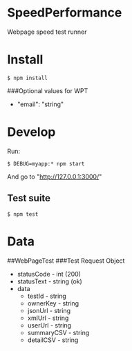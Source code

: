 # SpeedPerformance
Webpage speed test runner

# Install

```$ npm install```

###Optional values for WPT
- "email": "string"

# Develop

Run:

```$ DEBUG=myapp:* npm start```

And go to "http://127.0.0.1:3000/"

## Test suite

```$ npm test```

# Data
##WebPageTest
###Test Request Object
- statusCode - int (200)
- statusText - string (ok)
- data
    - testId - string
    - ownerKey - string
    - jsonUrl - string
    - xmlUrl - string
    - userUrl - string
    - summaryCSV - string
    - detailCSV - string